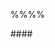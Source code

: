 <include src="text.md#prereqs"/><p/>

%%**<include src="../path.md" inline />**%%
<div id="title-and-body">
<markdown>#### <include src="text.md#title" inline /></markdown>

<div id="main">

<include src="text.md#body" />
<include src="text.md#extras" />

</div>
</div>